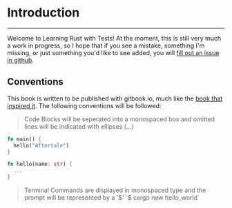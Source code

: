 # Introduction
---
Welcome to Learning Rust with Tests! At the moment, this is still very much a work in progress, so I hope that if you see a mistake, something I'm missing, or just something you'd like to see added, you will [fill out an issue in github](https://github.com/Aftertale/learn-rust-with-tests/issues). 

## Conventions
This book is written to be published with gitbook.io, much like the [book that inspired it](https://quii.gitbook.io/learn-go-with-tests). The following conventions will be followed:
> Code Blocks will be seperated into a monospaced box and omitted lines will be indicated with ellipses (...)
```rust
fn main() {
  hello("Aftertale")
}

fn hello(name: str) {
  ...
}
```

> Terminal Commands are displayed in monospaced type and the prompt will be represented by a '$'
`$ cargo new hello_world`
